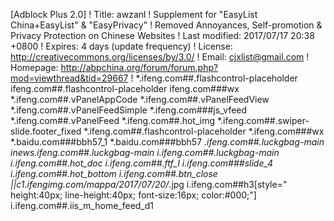 [Adblock Plus 2.0]
! Title: awzanl
! Supplement for "EasyList China+EasyList" & "EasyPrivacy"
! Removed Annoyances, Self-promotion & Privacy Protection on Chinese Websites
! Last modified: 2017/07/17 20:38 +0800
! Expires: 4 days (update frequency)
! License: http://creativecommons.org/licenses/by/3.0/
! Email: cjxlist@gmail.com
! Homepage: http://abpchina.org/forum/forum.php?mod=viewthread&tid=29667
!
*.ifeng.com##.flashcontrol-placeholder
ifeng.com##.flashcontrol-placeholder
ifeng.com###wx
*.ifeng.com##.vPanelAppCode
*.ifeng.com##.vPanelFeedView
*.ifeng.com##.vPanelFeedSimple
*.ifeng.com###js_vfeed
*.ifeng.com##.vPanelFeed
*.ifeng.com##.hot_img
*.ifeng.com##.swiper-slide.footer_fixed
*.ifeng.com##.flashcontrol-placeholder
*.ifeng.com###wx
*.baidu.com###bbh57_1
*.baidu.com###bbh57
*.ifeng.com##.luckgbag-main
inews.ifeng.com##.luckgbag-main
i.ifeng.com##.luckgbag-main
i.ifeng.com##.hot_doc
i.ifeng.com##.ftf_l
i.ifeng.com###slide_4
i.ifeng.com##.hot_bottom
i.ifeng.com##.btn_close
||c1.ifengimg.com/mappa/2017/07/20/*.jpg
i.ifeng.com##h3[style=" height:40px; line-height:40px; font-size:16px; color:#000;"]
i.ifeng.com##.iis_m_home_feed_d1
